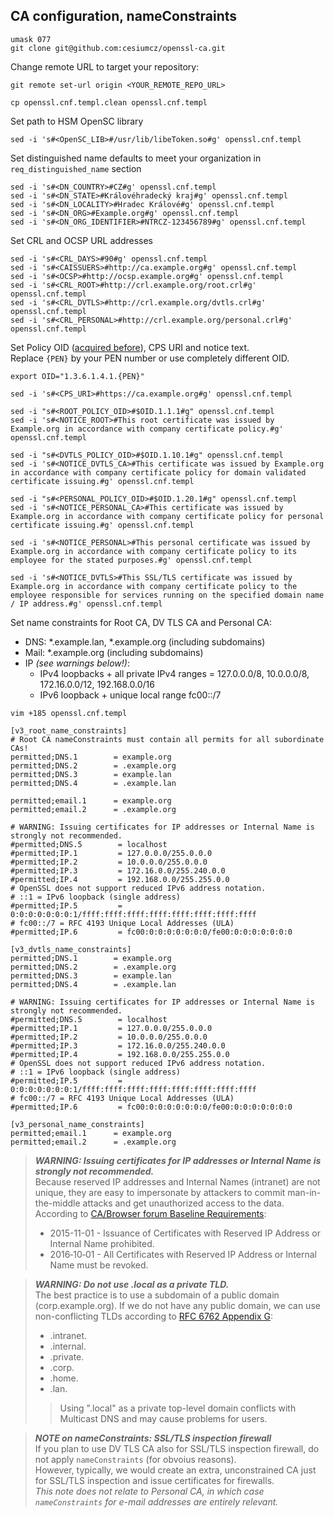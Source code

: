 ## CA configuration, nameConstraints
```
umask 077
git clone git@github.com:cesiumcz/openssl-ca.git
```

Change remote URL to target your repository:  
```
git remote set-url origin <YOUR_REMOTE_REPO_URL>
```

```
cp openssl.cnf.templ.clean openssl.cnf.templ
```

Set path to HSM OpenSC library

```
sed -i 's#<OpenSC_LIB>#/usr/lib/libeToken.so#g' openssl.cnf.templ
```

Set distinguished name defaults to meet your organization in `req_distinguished_name` section
```
sed -i 's#<DN_COUNTRY>#CZ#g' openssl.cnf.templ
sed -i 's#<DN_STATE>#Královéhradecký kraj#g' openssl.cnf.templ
sed -i 's#<DN_LOCALITY>#Hradec Králové#g' openssl.cnf.templ
sed -i 's#<DN_ORG>#Example.org#g' openssl.cnf.templ
sed -i 's#<DN_ORG_IDENTIFIER>#NTRCZ-123456789#g' openssl.cnf.templ
```
Set CRL and OCSP URL addresses
```
sed -i 's#<CRL_DAYS>#90#g' openssl.cnf.templ
sed -i 's#<CAISSUERS>#http://ca.example.org#g' openssl.cnf.templ
sed -i 's#<OCSP>#http://ocsp.example.org#g' openssl.cnf.templ
sed -i 's#<CRL_ROOT>#http://crl.example.org/root.crl#g' openssl.cnf.templ
sed -i 's#<CRL_DVTLS>#http://crl.example.org/dvtls.crl#g' openssl.cnf.templ
sed -i 's#<CRL_PERSONAL>#http://crl.example.org/personal.crl#g' openssl.cnf.templ
```
Set Policy OID ([acquired before](oid.md)), CPS URI and notice text.  
Replace `{PEN}` by your PEN number or use completely different OID.
```
export OID="1.3.6.1.4.1.{PEN}"

sed -i 's#<CPS_URI>#https://ca.example.org#g' openssl.cnf.templ

sed -i "s#<ROOT_POLICY_OID>#$OID.1.1.1#g" openssl.cnf.templ
sed -i 's#<NOTICE_ROOT>#This root certificate was issued by Example.org in accordance with company certificate policy.#g' openssl.cnf.templ

sed -i "s#<DVTLS_POLICY_OID>#$OID.1.10.1#g" openssl.cnf.templ
sed -i 's#<NOTICE_DVTLS_CA>#This certificate was issued by Example.org in accordance with company certificate policy for domain validated certificate issuing.#g' openssl.cnf.templ

sed -i "s#<PERSONAL_POLICY_OID>#$OID.1.20.1#g" openssl.cnf.templ
sed -i 's#<NOTICE_PERSONAL_CA>#This certificate was issued by Example.org in accordance with company certificate policy for personal certificate issuing.#g' openssl.cnf.templ

sed -i 's#<NOTICE_PERSONAL>#This personal certificate was issued by Example.org in accordance with company certificate policy to its employee for the stated purposes.#g' openssl.cnf.templ

sed -i 's#<NOTICE_DVTLS>#This SSL/TLS certificate was issued by Example.org in accordance with company certificate policy to the employee responsible for services running on the specified domain name / IP address.#g' openssl.cnf.templ
```
Set name constraints for Root CA, DV TLS CA and Personal CA:
- DNS: *.example.lan, *.example.org (including subdomains)
- Mail: *.example.org (including subdomains)
- IP _(see warnings below!)_:
    - IPv4 loopbacks + all private IPv4 ranges = 127.0.0.0/8, 10.0.0.0/8, 172.16.0.0/12, 192.168.0.0/16
    - IPv6 loopback + unique local range fc00::/7

```
vim +185 openssl.cnf.templ
```
```
[v3_root_name_constraints]
# Root CA nameConstraints must contain all permits for all subordinate CAs!
permitted;DNS.1        = example.org
permitted;DNS.2        = .example.org
permitted;DNS.3        = example.lan
permitted;DNS.4        = .example.lan

permitted;email.1      = example.org
permitted;email.2      = .example.org

# WARNING: Issuing certificates for IP addresses or Internal Name is strongly not recommended.
#permitted;DNS.5        = localhost
#permitted;IP.1         = 127.0.0.0/255.0.0.0
#permitted;IP.2         = 10.0.0.0/255.0.0.0
#permitted;IP.3         = 172.16.0.0/255.240.0.0
#permitted;IP.4         = 192.168.0.0/255.255.0.0
# OpenSSL does not support reduced IPv6 address notation.
# ::1 = IPv6 loopback (single address)
#permitted;IP.5         = 0:0:0:0:0:0:0:1/ffff:ffff:ffff:ffff:ffff:ffff:ffff:ffff
# fc00::/7 = RFC 4193 Unique Local Addresses (ULA)
#permitted;IP.6         = fc00:0:0:0:0:0:0:0/fe00:0:0:0:0:0:0:0

[v3_dvtls_name_constraints]
permitted;DNS.1        = example.org
permitted;DNS.2        = .example.org
permitted;DNS.3        = example.lan
permitted;DNS.4        = .example.lan

# WARNING: Issuing certificates for IP addresses or Internal Name is strongly not recommended.
#permitted;DNS.5        = localhost
#permitted;IP.1         = 127.0.0.0/255.0.0.0
#permitted;IP.2         = 10.0.0.0/255.0.0.0
#permitted;IP.3         = 172.16.0.0/255.240.0.0
#permitted;IP.4         = 192.168.0.0/255.255.0.0
# OpenSSL does not support reduced IPv6 address notation.
# ::1 = IPv6 loopback (single address)
#permitted;IP.5         = 0:0:0:0:0:0:0:1/ffff:ffff:ffff:ffff:ffff:ffff:ffff:ffff
# fc00::/7 = RFC 4193 Unique Local Addresses (ULA)
#permitted;IP.6         = fc00:0:0:0:0:0:0:0/fe00:0:0:0:0:0:0:0

[v3_personal_name_constraints]
permitted;email.1      = example.org
permitted;email.2      = .example.org
```

> **_WARNING: Issuing certificates for IP addresses or Internal Name is strongly not recommended._**  
> Because reserved IP addresses and Internal Names (intranet) are not unique, they are easy to impersonate by attackers to commit man-in-the-middle attacks and get unauthorized access to the data.  
> According to [CA/Browser forum Baseline Requirements](https://cabforum.org/wp-content/uploads/CA-Browser-Forum-BR-v2.0.1.pdf):  
> - 2015-11-01 - Issuance of Certificates with Reserved IP Address or Internal Name prohibited.  
> - 2016‐10‐01 - All Certificates with Reserved IP Address or Internal Name must be revoked.  

> **_WARNING: Do not use .local as a private TLD._**  
The best practice is to use a subdomain of a public domain (corp.example.org). If we do not have any public domain, we can use non-conflicting TLDs according to [RFC 6762 Appendix G](https://www.rfc-editor.org/rfc/rfc6762#appendix-G):
> - .intranet.
> - .internal.
> - .private.
> - .corp.
> - .home.
> - .lan.
>
>> Using ".local" as a private top-level domain conflicts with Multicast DNS and may cause problems for users.

> **_NOTE on nameConstraints: SSL/TLS inspection firewall_**  
If you plan to use DV TLS CA also for SSL/TLS inspection firewall, do not apply `nameConstraints` (for obvoius reasons).  
However, typically, we would create an extra, unconstrained CA just for SSL/TLS inspection and issue certificates for firewalls.  
*This note does not relate to Personal CA, in which case `nameConstraints` for e-mail addresses are entirely relevant.*
